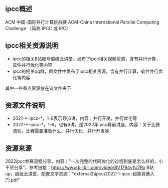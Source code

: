 ## ipcc概述

ACM 中国-国际并行计算挑战赛 ACM-China International Parallel Computing Challenge
（简称 IPCC 或 IPC）

## ipcc相关资源说明

- ipcc的相关B站账号超级云讲堂，发布了ipcc相关视频资源，含有并行计算，软件并行优化等内容
- ipcc的相关qq群，群文件中发布了ipcc相关资源，含有并行计算，软件并行优化等内容

其中一些重点资源放在该文件夹下

## 资源文件说明

- 2021-\*-ipcc-\*，1-6表示1到6讲，内容：并行开发，并行优化等
- 2022-\*-ipcc-\*，1-6，也有6讲，是2022年ipcc赛前讲座，内容：关于比赛流程，比赛需要准备什么，并行优化，并行开发等

## 资源来源

2022ipcc参赛流程分享，内容："一次完整的代码优化的过程到底是怎么样的，小干货分享"，参考链接：<https://www.bilibili.com/video/BV1794y1U7Rx> B站up，超级云讲堂，配套文字资源："external2\ipcc\2022-1-ipcc-超算竞赛入门.pdf"
